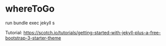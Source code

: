 # whereToGo

run bundle exec jekyll s

Tutorial:
https://scotch.io/tutorials/getting-started-with-jekyll-plus-a-free-bootstrap-3-starter-theme
